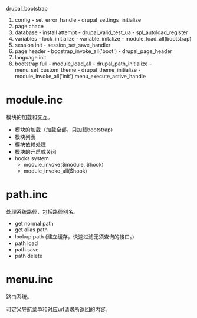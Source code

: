 
drupal_bootstrap
  1. config
    - set_error_handle
    - drupal_settings_initialize
  2. page chace
  3. database
    - install attempt
    - drupal_valid_test_ua
    - spl_autoload_register
  4. variables
    - lock_initialize
    - variable_initalize
    - module_load_all(bootstrap)
  5. session init
    - session_set_save_handler
  6. page header
    - boostrap_invoke_all('boot')
    - drupal_page_header
  7. language init
  8. bootstrap full
    - module_load_all
    - drupal_path_initialize
    - menu_set_custom_theme
    - drupal_theme_initialize
    - module_invoke_all('init')
menu_execute_active_handle


# module.inc

模块的加载和交互。

- 模块的加载（加载全部，只加载bootstrap）
- 模块列表
- 模块依赖处理
- 模块的开启或关闭
- hooks system
  - module_invoke($module, $hook)
  - module_invoke_all($hook)

# path.inc

处理系统路径，包括路径别名。

- get normal path
- get alias path
- lookup path (建立缓存，快速过滤无须查询的接口。)
- path load
- path save
- path delete

# menu.inc

路由系统。

可定义导航菜单和对应url请求所返回的内容。
